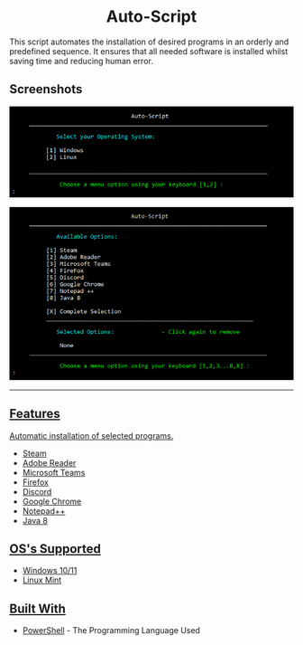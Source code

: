 <h1 align="center">Auto-Script</h1>
This script automates the installation of desired programs in an orderly and predefined sequence. It ensures that all needed software is installed whilst saving time and reducing human error.

## Screenshots
<p align="center"> <a href="https://github.com/Brybry-Ink/Auto-Script"> <img src="./screenshot/RM-Initial.PNG" alt= Auto-Script Logo width=""</p>
<p align="center"> <a href="https://github.com/Brybry-Ink/Auto-Script"> <img src="./screenshot/RM-Menu.PNG" alt= Auto-Script Logo width=""</p>
<hr>

## Features
Automatic installation of selected programs.
- Steam
- Adobe Reader
- Microsoft Teams
- Firefox
- Discord
- Google Chrome
- Notepad++
- Java 8

## OS's Supported
- Windows 10/11
- Linux Mint

## Built With
- [PowerShell](https://github.com/PowerShell/PowerShell) - The Programming Language Used

